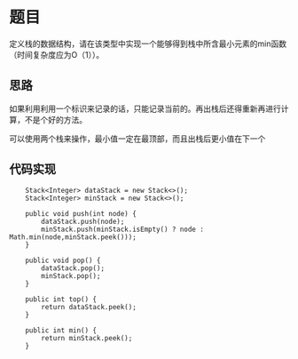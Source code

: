 # 题目

定义栈的数据结构，请在该类型中实现一个能够得到栈中所含最小元素的min函数（时间复杂度应为O（1））。

## 思路

如果利用利用一个标识来记录的话，只能记录当前的。再出栈后还得重新再进行计算，不是个好的方法。

可以使用两个栈来操作，最小值一定在最顶部，而且出栈后更小值在下一个

## 代码实现


```
    Stack<Integer> dataStack = new Stack<>();
    Stack<Integer> minStack = new Stack<>();
    
    public void push(int node) {
        dataStack.push(node);
        minStack.push(minStack.isEmpty() ? node : Math.min(node,minStack.peek()));
    }
    
    public void pop() {
        dataStack.pop();
        minStack.pop();
    }
    
    public int top() {
        return dataStack.peek();
    }
    
    public int min() {
        return minStack.peek();
    }
```
